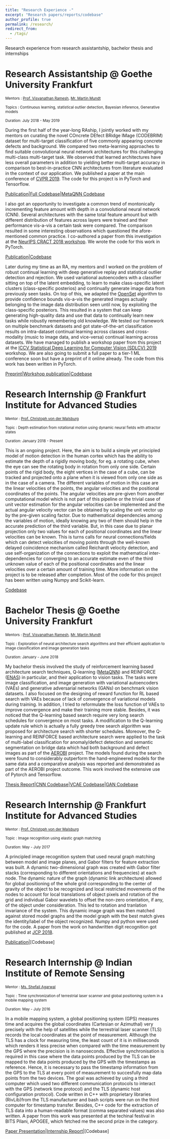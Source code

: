 ```yaml
---
title: "Research Experience -"
excerpt: "Research papers/reports/codebase"
author_profile: true
permalink: /research/
redirect_from:
  - /tags/
---
```

Research experience from research assistantship, bachelor thesis and internships

# Research Assistantship @ Goethe University Frankfurt 
<small>Mentors : [Prof. Visvanathan Ramesh], [Mr. Martin Mundt]</small> 

<small>Topics : Continuous learning, statistical outlier detection, Bayesian inference, Generative models  </small>

<small>Duration: July 2018 - May 2019</small>

<!-- [//]: # (Primarily, I have been jointly working on curating the novel COncrete DEfect BRidge IMage dataset (CODEBRIM) for multi-target classification of five commonly appearing concrete defects. We have compared two meta-learning approaches to find suitable convolutional neural network architectures for this challenging multi-class multi-target task. We have observed that learned architectures have less overall parameters in addition to yielding better multi-target accuracy in comparison to popular CNN architectures from the literature evaluated in the context of our application. We have jointly submitted a paper from this project to a tier-1 vision conference of the likes of ECCV, CVPR, ICCV etc.) 

[//]: # ([Submitted manuscript](https://drive.google.com/open?id=1Q3kgJ0BIyIb_dl-aUi-mmVzQ8xl_srfy)) -->

During the first half of the year-long RAship, I jointly worked with my mentors on curating the novel COncrete DEfect BRidge IMage (CODEBRIM) dataset for multi-target classification of five commonly appearing concrete defects and background. We compared two meta-learning approaches to find suitable convolutional neural network architectures for this challenging multi-class multi-target task. We observed that learned architectures have less overall parameters in addition to yielding better multi-target accuracy in comparison to best-in-practice CNN architectures from literature evaluated in the context of our application. We published a paper at the main conference of [CVPR 2019](http://cvpr2019.thecvf.com/). The code for this project is in PyTorch and Tensorflow.

[Publication](http://openaccess.thecvf.com/content_CVPR_2019/html/Mundt_Meta-Learning_Convolutional_Neural_Architectures_for_Multi-Target_Concrete_Defect_Classification_With_CVPR_2019_paper.html)|[Full Codebase](https://github.com/MrtnMndt/meta-learning-CODEBRIM)|[MetaQNN Codebase](https://github.com/SAGNIKMJR/CODEBRIM_MetaQNN)

I also got an opportunity to investigate a common trend of montonically incrementing feature amount with depth in a convolutional neural network (CNN). Several architectures with the same total feature amount but with different distribution of features across layers were trained and their performance vis-a-vis a certain task were compared. The comparison resulted in some interesting observations which questioned the afore-mentioned common practice. I co-authored a paper from this investigation at the [NeurIPS CRACT 2018 workshop](https://ml-critique-correct.github.io/). We wrote the code for this work in PyTorch.

[Publication](https://arxiv.org/abs/1812.05836)|[Codebase](https://github.com/MrtnMndt/Rethinking_CNN_Layerwise_Feature_Amounts)

Later during my time as an RA, my mentors and I worked on the problem of robust continual learning with deep generative replay and statistical outlier detection and rejection.  We used variational autoencoders with a classifier sitting on top of the latent embedding, to learn to make class-specific latent clusters (class-specific posterios) and continually generate image data from previously seen tasks. On top of this, we adapted the [OpenSet](https://arxiv.org/abs/1511.06233) algorithm to provide confidence bounds vis-a-vis the generated images actually belonging to the image data distribution seen until now, by exploiting the class-specific posteriors. This resulted in a system that can keep generating high-quality data and use that data to continually learn new tasks while robustly remembering old knowledge. We tested our framework on multiple benchmark datasets and got state-of-the-art classification results on intra-dataset continual learning across classes and cross-modality (music to image data, and vice-versa) continual learning across datasets. We have managed to publish a workshop paper from this project at the [ICCV Statistical Deep Learning for Computer Vision (SDLCV) 2019](http://www.sdlcv-workshop.com/) workshop. We are also going to submit a full paper to a tier-1 ML conference soon but have a preprint of it online already. The code from this work has been written in PyTorch.

[Preprint](https://arxiv.org/abs/1905.12019)|[Workshop publication](https://arxiv.org/abs/1908.09625)|[Codebase](https://github.com/MrtnMndt/OCDVAE_ContinualLearning)

# Research Internship @ Frankfurt Institute for Advanced Studies
<small>Mentor : [Prof. Christoph von der Malsburg]</small> 

<small>Topic : Depth estimation from rotational motion using dynamic neural fields with attractor states</small>

<small>Duration: January 2018 - Present</small>


This is an ongoing project. Here, the aim is to build a simple yet principled model of motion detection in the human cortex which has the ability to estimate the depth of a rigidly moving body, for eg. a rotating cube, when the eye can see the rotating body in rotation from only one side. Certain points of the rigid body, the eight vertices in the case of a cube, can be tracked and projected onto a plane when it is viewed from only one side as in the case of a camera. The different variables of motion in this case are the linear velocities of the points, the angular velocities and the positional coordinates of the points. The angular velocities are pre-given from another computational model which is not part of this pipeline or the trivial case of unit vector estimation for the angular velocities can be implemented and the actual angular velocity vector can be obtained by scaling the unit vector up by the pre-given scaling factor. Due to  mathematical dependencies among the variables of motion, ideally knowing any two of them should help in the accurate prediction of the third variable. But, in this case due to planar projection only two values for each of positional coordinates and the linear velocities can be known. This is turns calls for neural connections/fields which can detect velocities of moving points through the well-known delayed coincidence mechanism called Reichardt velocity detection, and use self-organization of the connections to exploit the mathematical inter-dependencies for converging to an accurate estimate even of the third unknown value of each of the positional coordinates and the linear velocities over a certain amount of training time. More information on the project is to be released after completion. Most of the code for this project has been written using Numpy and Scikit-learn.

[Codebase](https://github.com/SAGNIKMJR/DepthEstimation_from_Motion_in_Cortex)

# Bachelor Thesis @ Goethe University Frankfurt
<small>Mentors : [Prof. Visvanathan Ramesh], [Mr. Martin Mundt]</small> 

<small>Topic : Exploration of neural architecture search algorithms and their efficient application to image classification and image generation tasks</small>

<small>Duration: January - June 2018</small>


My bachelor thesis involved the study of reinforcement learning based architecture search techniques, Q-learning ([MetaQNN]) and REINFORCE ([ENAS]) in particular, and their application to vision tasks. The tasks were image classification, and image generation with variational autoencoders (VAEs) and generative adversarial networks (GANs) on benchmark vision datasets. I also focused on the designing of reward function for RL based search with VAEs because of lack of convergence of variational models during training. In addition, I tried to reformulate the loss function of VAEs to improve convergence and make their training more stable. Besides, it was noticed that the Q-learning based search require very long search schedules for convergence on most tasks. A modification to the Q-learning update rule which is actually a fully greedy tree search algorithm was proposed for architecture search with shorter schedules. Moreover, the Q-learning and REINFORCE based architecture search were applied to the task of multi-label classification for anomaly/defect detection and semantic segmentation on bridge data which had both background and defect images as part of the [AEROBI] project. The models found during the search were found to considerably outperform the hand-engineered models for the same data and a comparative analysis was reported and demonstrated as part of the AEROBI project outcome. This work involved the extensive use of Pytorch and Tensorflow.

[Thesis Report]|[CNN Codebase]|[VCAE Codebase]|[GAN Codebase]


# Research Internship @ Frankfurt Institute for Advanced Studies
<small>Mentor : [Prof. Christoph von der Malsburg]</small> 

<small>Topic : Image recognition using elastic graph matching</small>

<small>Duration: May - July 2017</small>

A principled image recognition system that used neural graph matching between model and image planes, and Gabor filters for feature extraction was built. A dynamic two-dimensional graph was created with Gabor filter stacks (corresponding to different orientations and frequencies) at each node. The dynamic nature of the graph (dynamic link architecture) allowed for global positioning of the whole grid corresponding to the center of gravity of the object to be recognized and local restricted movements of the nodes to account for local translations of object pixels and rotation of the grid and individual Gabor wavelets to offset the non-zero orientation, if any, of the object under consideration. This led to rotation and tranlation invariance of the system. This dynamic image graph was then matched against stored model graphs and the model graph with the best match gives the identity/label of the object recognized. Numpy and python were used for the code. A paper from the work on handwritten digit recognition got published at [JCP 2018].

[Publication]|[Codebase]

# Research Internship @ Indian Institute of Remote Sensing
<small>Mentor : [Ms. Shefali Agarwal]</small> 

<small>Topic : Time synchronization of terrestrial laser scanner and global positioning system in a mobile mapping system</small>

<small>Duration: May - July 2016</small>

In a mobile mapping system, a global positioning system (GPS) measures time and acquires the global coordinates (Cartesian or Azimuthal) very precisely with the help of satellites while the terrestrial laser scanner (TLS) records the local coordinates at the point of measurement. Although the TLS has a clock for measuring time, the least count of it is in milliseconds which renders it less precise when compared with the time measurement by the GPS where the precision is in nanoseconds. Effective synchronisation is required in this case where the data points produced by the TLS can be mapped to the data points produced by the GPS with the timestamps as reference. Hence, it is necessary to pass the timestamp information from the GPS to the TLS at every point of measurement to succesfully map data points from the two devices. The goal was achieved by using a third computer which used two different communication protocols to interact with the GPS (network time protocol) and the TLS (dynamic host configuration protocol). Code written in C++ with proprietary libraries (RivLib)from the TLS manufacturer and bash scripts were run on the third computer for timestamp transfer. Besides, C++ code for the extraction of TLS data into a human-readable format (comma separated values) was also written. A paper from this work was presented at the techinal festival in BITS Pilani, APOGEE, which fetched me the second prize in the category.

[Paper Presentation]|[Internship Report]|[Codebase]

[Prof. Visvanathan Ramesh]:<https://scholar.google.co.in/citations?hl=en&user=SS10xIgAAAAJ&view_op=list_works>
[AEROBI]:<http://www.aerobi.eu/>
[WACV 2019]:<http://wacv19.wacv.net/>
[Thesis Report]:<https://sagnikmjr.github.io/files/Bachelor_Thesis_Report.pdf>
[CNN Codebase]:<https://github.com/SAGNIKMJR/MetaQNN_ImageClassification_PyTorch>
[VCAE Codebase]:<https://github.com/SAGNIKMJR/MetaQNN_ImageGenerationVCAE_PyTorch>
[GAN Codebase]:<https://github.com/SAGNIKMJR/MetaQNN_ImageGenerationGAN_DiscriminatorFixed_PyTorch>
[Prof. Christoph von der Malsburg]:<https://en.wikipedia.org/wiki/Christoph_von_der_Malsburg>
[JCP 2018]:<http://www.jcomputers.us/>
[Publication]:<http://www.jcomputers.us/index.php?m=content&c=index&a=show&catid=201&id=2862>
[Codebase - Handwritten Image Recognition - Elastic Graph Matching]:<https://github.com/SAGNIKMJR/HandwrittenDigitRecognition_ElasticMatching_Python>
[Ms. Shefali Agarwal]:<https://www.iirs.gov.in/Shefali-profile>
[Paper Presentation]:<https://sagnikmjr.github.io/files/Time_Synchronisation_in_Mobile_Mapping_System.pdf>
[Codebase - Time Synchronization - Mobile Mapping System]:<https://github.com/SAGNIKMJR/Time-Synchronisation-of-Mobile-Mapping-System>
<!-- [Codebase - Depth Estimation - Motion in Cortex]:<https://github.com/SAGNIKMJR/DepthEstimation_from_Motion_in_Cortex>
 -->
 [Internship Report]:<https://sagnikmjr.github.io/files/IIRSInternshipReport.pdf>
[NIPS 2018 Continual Learning Workshop]:<https://sites.google.com/view/continual2018/home?authuser=0>
[CVPR 2019]:<http://cvpr2019.thecvf.com/>
[MetaQNN]:<https://arxiv.org/abs/1611.02167>
[ENAS]:<https://arxiv.org/abs/1802.03268>
[Mr. Martin Mundt]:<http://martin-mundt.com/>